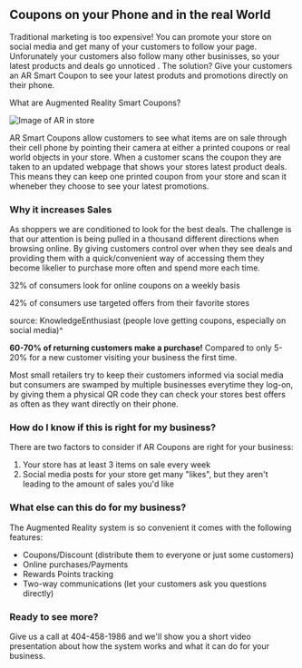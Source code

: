 ## Coupons on your Phone and in the real World
Traditional marketing is too expensive! You can promote your store on social media and get many of your customers to follow your page. Unforunately your customers also follow many other businisses, so your latest products and deals go unnoticed . The solution? Give your customers an AR Smart Coupon to see your latest produts and promotions directly on their phone.

What are Augmented Reality Smart Coupons? 

![Image of AR in store](https://i.imgur.com/rxldIbt.jpg)

AR Smart Coupons allow customers to see what items are on sale through their cell phone by pointing their camera at either a printed coupons or real world objects in your store. When a customer scans the coupon they are taken to an updated webpage that shows your stores latest product deals. This means they can keep one printed coupon from your store and scan it wheneber they choose to see your latest promotions. 

### Why it increases Sales

As shoppers we are conditioned to look for the best deals. The challenge is that our attention is being pulled in a thousand different directions when browsing online. By giving customers control over when they see deals and providing them with a quick/convenient way of accessing them they become likelier to purchase more often and spend more each time.

32% of consumers look for online coupons on a weekly basis

42% of consumers use targeted offers from their favorite stores

source: KnowledgeEnthusiast (people love getting coupons, especially on social media)^

**60-70% of returning customers make a purchase!** Compared to only 5-20% for a new customer visiting your business the first time.

Most small retailers try to keep their customers informed via social media but consumers are swamped by multiple businesses everytime they log-on, by giving them a physical QR code they can check your stores best offers as often as they want directly on their phone.

### How do I know if this is right for my business?

There are two factors to consider if AR Coupons are right for your business: 

1. Your store has at least 3 items on sale every week
2. Social media posts for your store get many "likes", but they aren't leading to the amount of sales you'd like

### What else can this do for my business?

The Augmented Reality system is so convenient it comes with the following features:
- Coupons/Discount (distribute them to everyone or just some customers)
- Online purchases/Payments
- Rewards Points tracking
- Two-way communications (let your customers ask you questions directly)

### Ready to see more?

Give us a call at 404-458-1986 and we'll show you a short video presentation about how the system works and what it can do for your business.
